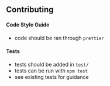 ## Contributing

#### Code Style Guide

- code should be ran through `prettier`

#### Tests

- tests should be added in `test/`
- tests can be run with `npm test`
- see existing tests for guidance
